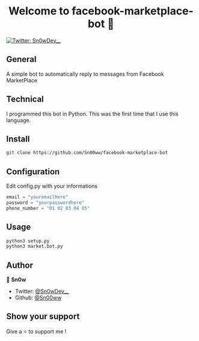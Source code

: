 <h1 align="center">Welcome to facebook-marketplace-bot 👋</h1>
<p>
  <a href="https://twitter.com/Sn0wDev__" target="_blank">
    <img alt="Twitter: Sn0wDev__" src="https://img.shields.io/twitter/follow/Sn0wDev__.svg?style=social" />
  </a>
</p>

## General

A simple bot to automatically reply to messages from Facebook MarketPlace

## Technical

I programmed this bot in Python. This was the first time that I use this language.

## Install

```sh
git clone https://github.com/Sn00ww/facebook-marketplace-bot
```

## Configuration

Edit config.py with your informations
```python
email = "youremailhere"
password = "yourpasswordhere"
phone_number = "01 02 03 04 05"
```

## Usage

```sh
python3 setup.py
python3 market.bot.py
```

## Author

👤 **Sn0w**

* Twitter: [@Sn0wDev__](https://twitter.com/Sn0wDev__)
* Github: [@Sn00ww](https://github.com/Sn00ww)

## Show your support

Give a ⭐️ to support me !
